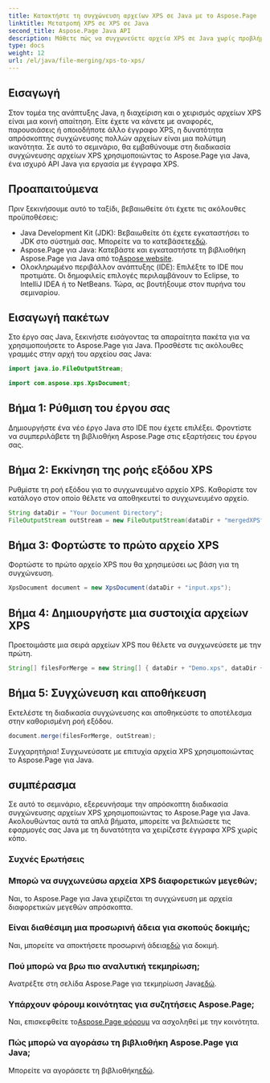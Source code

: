 ```yaml
---
title: Κατακτήστε τη συγχώνευση αρχείων XPS σε Java με το Aspose.Page
linktitle: Μετατροπή XPS σε XPS σε Java
second_title: Aspose.Page Java API
description: Μάθετε πώς να συγχωνεύετε αρχεία XPS σε Java χωρίς προβλήματα χρησιμοποιώντας το Aspose.Page. Ακολουθήστε τον βήμα προς βήμα οδηγό μας για αποτελεσματική διαχείριση εγγράφων. Ενισχύστε τις δεξιότητές σας στην ανάπτυξη Java τώρα!
type: docs
weight: 12
url: /el/java/file-merging/xps-to-xps/
---
```

## Εισαγωγή
Στον τομέα της ανάπτυξης Java, η διαχείριση και ο χειρισμός αρχείων XPS είναι μια κοινή απαίτηση. Είτε έχετε να κάνετε με αναφορές, παρουσιάσεις ή οποιοδήποτε άλλο έγγραφο XPS, η δυνατότητα απρόσκοπτης συγχώνευσης πολλών αρχείων είναι μια πολύτιμη ικανότητα. Σε αυτό το σεμινάριο, θα εμβαθύνουμε στη διαδικασία συγχώνευσης αρχείων XPS χρησιμοποιώντας το Aspose.Page για Java, ένα ισχυρό API Java για εργασία με έγγραφα XPS.
## Προαπαιτούμενα
Πριν ξεκινήσουμε αυτό το ταξίδι, βεβαιωθείτε ότι έχετε τις ακόλουθες προϋποθέσεις:
-  Java Development Kit (JDK): Βεβαιωθείτε ότι έχετε εγκαταστήσει το JDK στο σύστημά σας. Μπορείτε να το κατεβάσετε[εδώ](https://www.oracle.com/java/technologies/javase-downloads.html).
-  Aspose.Page για Java: Κατεβάστε και εγκαταστήστε τη βιβλιοθήκη Aspose.Page για Java από το[Aspose website](https://purchase.aspose.com/buy). 
- Ολοκληρωμένο περιβάλλον ανάπτυξης (IDE): Επιλέξτε το IDE που προτιμάτε. Οι δημοφιλείς επιλογές περιλαμβάνουν το Eclipse, το IntelliJ IDEA ή το NetBeans.
Τώρα, ας βουτήξουμε στον πυρήνα του σεμιναρίου.
## Εισαγωγή πακέτων
Στο έργο σας Java, ξεκινήστε εισάγοντας τα απαραίτητα πακέτα για να χρησιμοποιήσετε το Aspose.Page για Java. Προσθέστε τις ακόλουθες γραμμές στην αρχή του αρχείου σας Java:
```java
import java.io.FileOutputStream;

import com.aspose.xps.XpsDocument;
```
## Βήμα 1: Ρύθμιση του έργου σας
Δημιουργήστε ένα νέο έργο Java στο IDE που έχετε επιλέξει. Φροντίστε να συμπεριλάβετε τη βιβλιοθήκη Aspose.Page στις εξαρτήσεις του έργου σας.
## Βήμα 2: Εκκίνηση της ροής εξόδου XPS
Ρυθμίστε τη ροή εξόδου για το συγχωνευμένο αρχείο XPS. Καθορίστε τον κατάλογο στον οποίο θέλετε να αποθηκευτεί το συγχωνευμένο αρχείο.
```java
String dataDir = "Your Document Directory";
FileOutputStream outStream = new FileOutputStream(dataDir + "mergedXPSfiles.xps");
```
## Βήμα 3: Φορτώστε το πρώτο αρχείο XPS
Φορτώστε το πρώτο αρχείο XPS που θα χρησιμεύσει ως βάση για τη συγχώνευση.
```java
XpsDocument document = new XpsDocument(dataDir + "input.xps");
```
## Βήμα 4: Δημιουργήστε μια συστοιχία αρχείων XPS
Προετοιμάστε μια σειρά αρχείων XPS που θέλετε να συγχωνεύσετε με την πρώτη.
```java
String[] filesForMerge = new String[] { dataDir + "Demo.xps", dataDir + "sample.xps" };
```
## Βήμα 5: Συγχώνευση και αποθήκευση
Εκτελέστε τη διαδικασία συγχώνευσης και αποθηκεύστε το αποτέλεσμα στην καθορισμένη ροή εξόδου.
```java
document.merge(filesForMerge, outStream);
```
Συγχαρητήρια! Συγχωνεύσατε με επιτυχία αρχεία XPS χρησιμοποιώντας το Aspose.Page για Java.
## συμπέρασμα
Σε αυτό το σεμινάριο, εξερευνήσαμε την απρόσκοπτη διαδικασία συγχώνευσης αρχείων XPS χρησιμοποιώντας το Aspose.Page για Java. Ακολουθώντας αυτά τα απλά βήματα, μπορείτε να βελτιώσετε τις εφαρμογές σας Java με τη δυνατότητα να χειρίζεστε έγγραφα XPS χωρίς κόπο.
### Συχνές Ερωτήσεις
### Μπορώ να συγχωνεύσω αρχεία XPS διαφορετικών μεγεθών;
Ναι, το Aspose.Page για Java χειρίζεται τη συγχώνευση με αρχεία διαφορετικών μεγεθών απρόσκοπτα.
### Είναι διαθέσιμη μια προσωρινή άδεια για σκοπούς δοκιμής;
 Ναι, μπορείτε να αποκτήσετε προσωρινή άδεια[εδώ](https://purchase.aspose.com/temporary-license/) για δοκιμή.
### Πού μπορώ να βρω πιο αναλυτική τεκμηρίωση;
 Ανατρέξτε στη σελίδα Aspose.Page για τεκμηρίωση Java[εδώ](https://reference.aspose.com/page/java/).
### Υπάρχουν φόρουμ κοινότητας για συζητήσεις Aspose.Page;
 Ναι, επισκεφθείτε το[Aspose.Page φόρουμ](https://forum.aspose.com/c/page/39) να ασχοληθεί με την κοινότητα.
### Πώς μπορώ να αγοράσω τη βιβλιοθήκη Aspose.Page για Java;
 Μπορείτε να αγοράσετε τη βιβλιοθήκη[εδώ](https://purchase.aspose.com/buy).